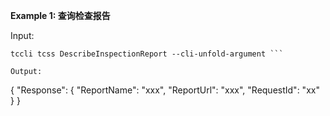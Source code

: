 **Example 1: 查询检查报告**



Input: 

```
tccli tcss DescribeInspectionReport --cli-unfold-argument ```

Output: 
```
{
    "Response": {
        "ReportName": "xxx",
        "ReportUrl": "xxx",
        "RequestId": "xx"
    }
}
```

